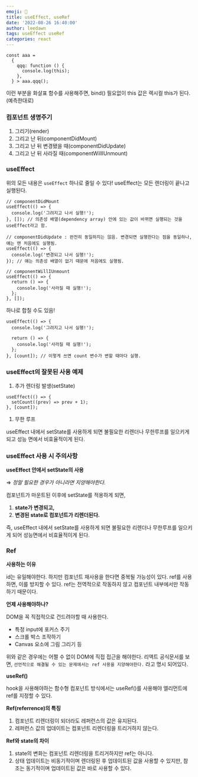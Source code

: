 ```yaml
---
emoji: 🧐
title: useEffect, useRef
date: '2022-08-26 16:40:00'
author: leedawn
tags: useEffect useRef
categories: react
---
```


```tsx
const aaa =
  {
    qqq: function () {
      console.log(this);
    },
  } > aaa.qqq();
```

이런 부분을 화살표 함수를 사용해주면, bind() 필요없이 this 값은 렉시컬 this가 된다. (예측한대로)

### 컴포넌트 생명주기

1. 그리기(render)
2. 그리고 난 뒤(componentDidMount)
3. 그리고 난 뒤 변경됐을 때(componentDidUpdate)
4. 그리고 난 뒤 사라질 때(componentWillIUnmount)

### useEffect

위의 모든 내용은 `useEffect` 하나로 줄일 수 있다! useEffect는 모든 렌더링이 끝나고 실행된다.

```tsx
// componentDidMount
useEffect(() => {
  console.log('그려지고 나서 실행!');
}, []); // 의존성 배열(dependency array) 안에 있는 값이 바뀌면 실행되는 것을 useEffect라고 함.

// componentDidUpdate : 완전히 동일하지는 않음. 변경되면 실행한다는 점을 동일하나, 얘는 맨 처음에도 실행됨.
useEffect(() => {
  console.log('변경되고 나서 실행!');
}); // 얘는 의존성 배열이 없기 때문에 처음에도 실행됨.

// componentWillIUnmount
useEffect(() => {
  return () => {
    console.log('사라질 때 실행!');
  };
}, []);
```

하나로 합칠 수도 있음!

```tsx
useEffect(() => {
  console.log('그려지고 나서 실행!');

  return () => {
    console.log('사라질 때 실행!');
  };
}, [count]); // 이렇게 쓰면 count 변수가 변할 때마다 실행.
```

### useEffect의 잘못된 사용 예제

1. 추가 렌더링 발생(setState)

```tsx
useEffect(() => {
  setCount((prev) => prev + 1);
}, [count]);
```

1. 무한 루프

useEffect 내에서 setState를 사용하게 되면 불필요한 리렌더나 무한루프를 일으키게 되고 성능 면에서 비효율적이게 된다.

### useEffect 사용 시 주의사항

**useEffect 안에서 setState의 사용**

⇒ _정말 필요한 경우가 아니라면 지양해야한다._

컴포넌트가 마운트된 이후에 setState를 적용하게 되면,

1. **state가 변경되고,**
2. **변경된 state로 컴포넌트가 리렌더된다.**

즉, useEffect 내에서 setState를 사용하게 되면 불필요한 리렌더나 무한루프를 일으키게 되어 성능면에서 비효율적이게 된다.

### Ref

**사용하는 이유**

id는 유일해야한다. 하지만 컴포넌트 재사용을 한다면 중복될 가능성이 있다. ref를 사용하면, 이를 방지할 수 있다. ref는 전역적으로 작동하지 않고 컴포넌트 내부에서만 작동하기 때문이다.

**언제 사용해야하나?**

DOM을 꼭 직접적으로 건드려야할 때 사용한다.

- 특정 input에 포커스 주기
- 스크롤 박스 조작하기
- Canvas 요소에 그림 그리기 등

위와 같은 경우에는 어쩔 수 없이 DOM에 직접 접근을 해야한다.
리액트 공식문서를 보면, `선언적으로 해결될 수 있는 문제에서는 ref 사용을 지양해야한다.` 라고 명시 되어있다.

**useRef()**

hook을 사용해야하는 함수형 컴포넌트 방식에서는 useRef()를 사용해야 엘리먼트에 ref를 지정할 수 있다.

**Ref(referrence)의 특징**

1. 컴포넌트 리렌더링이 되더라도 레퍼런스의 값은 유지된다.
2. 레퍼런스 값의 업데이트는 컴포넌트 리렌더링을 트리거하지 않는다.

**Ref와 state의 차이**

1. state의 변화는 컴포넌트 리렌더링을 트리거하지만 ref는 아니다.
2. 상태 업데이트는 비동기적이며 렌더링된 후 업데이트된 값을 사용할 수 있지만, 참조는 동기적이며 업데이트된 값은 바로 사용할 수 있다.
